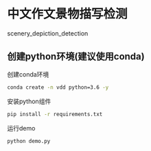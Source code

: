 # 中文作文景物描写检测
scenery_depiction_detection
## 创建python环境(建议使用conda)
创建conda环境
```bash
conda create -n vdd python=3.6 -y
```
安装python组件
```bash
pip install -r requirements.txt
```
运行demo
```bash
python demo.py
```
